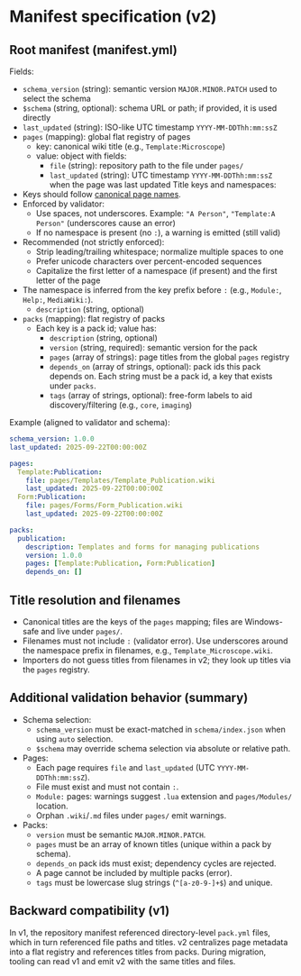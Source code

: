 ﻿# Manifest specification (v2)

## Root manifest (manifest.yml)

Fields:

- `schema_version` (string): semantic version `MAJOR.MINOR.PATCH` used to select the schema
- `$schema` (string, optional): schema URL or path; if provided, it is used directly
- `last_updated` (string): ISO-like UTC timestamp `YYYY-MM-DDThh:mm:ssZ`
- `pages` (mapping): global flat registry of pages
  - key: canonical wiki title (e.g., `Template:Microscope`)
  - value: object with fields:
    - `file` (string): repository path to the file under `pages/`
    - `last_updated` (string): UTC timestamp `YYYY-MM-DDThh:mm:ssZ` when the page was last updated
Title keys and namespaces:
- Keys should follow [canonical page names](https://www.mediawiki.org/wiki/Manual:Page_naming#Canonical_form_of_page_names).
- Enforced by validator:
  - Use spaces, not underscores. Example: `"A Person"`, `"Template:A Person"` (underscores cause an error)
  - If no namespace is present (no `:`), a warning is emitted (still valid)
- Recommended (not strictly enforced):
  - Strip leading/trailing whitespace; normalize multiple spaces to one
  - Prefer unicode characters over percent-encoded sequences
  - Capitalize the first letter of a namespace (if present) and the first letter of the page
- The namespace is inferred from the key prefix before `:` (e.g., `Module:`, `Help:`, `MediaWiki:`).
  - `description` (string, optional)
- `packs` (mapping): flat registry of packs
  - Each key is a pack id; value has:
    - `description` (string, optional)
    - `version` (string, required): semantic version for the pack
    - `pages` (array of strings): page titles from the global `pages` registry
    - `depends_on` (array of strings, optional): pack ids this pack depends on. Each string must be a pack id, a key that exists under `packs`.
    - `tags` (array of strings, optional): free-form labels to aid discovery/filtering (e.g., `core`, `imaging`)

Example (aligned to validator and schema):

```yaml
schema_version: 1.0.0
last_updated: 2025-09-22T00:00:00Z

pages:
  Template:Publication:
    file: pages/Templates/Template_Publication.wiki
    last_updated: 2025-09-22T00:00:00Z
  Form:Publication:
    file: pages/Forms/Form_Publication.wiki
    last_updated: 2025-09-22T00:00:00Z

packs:
  publication:
    description: Templates and forms for managing publications
    version: 1.0.0
    pages: [Template:Publication, Form:Publication]
    depends_on: []
```

## Title resolution and filenames

- Canonical titles are the keys of the `pages` mapping; files are Windows-safe and live under `pages/`.
- Filenames must not include `:` (validator error). Use underscores around the namespace prefix in filenames, e.g., `Template_Microscope.wiki`.
- Importers do not guess titles from filenames in v2; they look up titles via the `pages` registry.

## Additional validation behavior (summary)

- Schema selection:
  - `schema_version` must be exact-matched in `schema/index.json` when using `auto` selection.
  - `$schema` may override schema selection via absolute or relative path.
- Pages:
  - Each page requires `file` and `last_updated` (UTC `YYYY-MM-DDThh:mm:ssZ`).
  - File must exist and must not contain `:`.
  - `Module:` pages: warnings suggest `.lua` extension and `pages/Modules/` location.
  - Orphan `.wiki`/`.md` files under `pages/` emit warnings.
- Packs:
  - `version` must be semantic `MAJOR.MINOR.PATCH`.
  - `pages` must be an array of known titles (unique within a pack by schema).
  - `depends_on` pack ids must exist; dependency cycles are rejected.
  - A page cannot be included by multiple packs (error).
  - `tags` must be lowercase slug strings (`^[a-z0-9-]+$`) and unique.

## Backward compatibility (v1)

In v1, the repository manifest referenced directory-level `pack.yml` files, which in turn referenced file paths and titles. v2 centralizes page metadata into a flat registry and references titles from packs. During migration, tooling can read v1 and emit v2 with the same titles and files.

